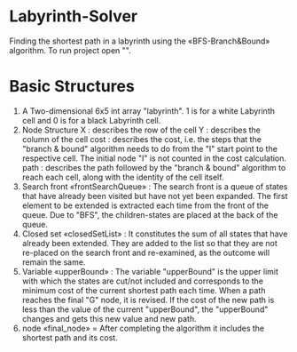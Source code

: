# Labyrinth-Solver
Finding the shortest path in a labyrinth using the «BFS-Branch&amp;Bound» algorithm.
To run project open "".

# Basic Structures
1. A Two-dimensional 6x5 int array "labyrinth". 1 is for a white Labyrinth cell and 0 is for a black Labyrinth cell.
2. Node Structure
	X : describes the row of the cell
	Y : describes the column of the cell
	cost : describes the cost, i.e. the steps that the "branch & bound" algorithm needs to do from the "I" start point to the respective cell. The initial node "I" is not counted in the cost calculation.
	path : describes the path followed by the "branch & bound" algorithm to reach each cell, along with the identity of the cell itself.
3. Search front «frontSearchQueue» : The search front is a queue of states that have already been visited but have not yet been expanded. The first element to be extended is extracted each time from the front of the queue. Due to "BFS", the children-states are placed at the back of the queue.
4. Closed set «closedSetList» : It constitutes the sum of all states that have already been extended. They are added to the list so that they are not re-placed on the search front and re-examined, as the outcome will remain the same.
5. Variable «upperBound» : The variable "upperBound" is the upper limit with which the states are cut/not included and corresponds to the minimum cost of the current shortest path each time. When a path reaches the final "G" node, it is revised. If the cost of the new path is less than the value of the current "upperBound", the "upperBound" changes and gets this new value and new path.
6. node «final_node» = After completing the algorithm it includes the shortest path and its cost.
